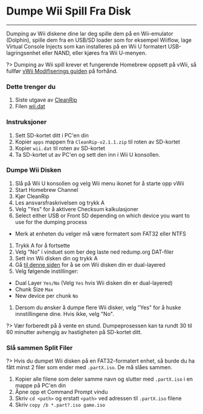 # Dumpe Wii Spill Fra Disk
---
Dumping av Wii diskene dine lar deg spille dem på en Wii-emulator (Dolphin), spille dem fra en USB/SD loader som for eksempel Wiiflow, lage Virtual Console Injects som kan installeres på en Wii U formatert USB-lagringsenhet eller NAND, eller kjøres fra Wii U-menyen.

?> Dumping av Wii spill krever et fungerende Homebrew oppsett på vWii, så fullfør [vWii Modifiserings guiden](vwii-modding) på forhånd.

### Dette trenger du

1. Siste utgave av [CleanRip](https://github.com/emukidid/cleanrip/releases/download/2.1.1/CleanRip-v2.1.1.zip)
1. Filen [wii.dat](https://github.com/emukidid/cleanrip/releases/download/2.1.1/wii.dat)

### Instruksjoner

1. Sett SD-kortet ditt i PC'en din
1. Kopier `apps` mappen fra `CleanRip-v2.1.1.zip` til roten av SD-kortet
1. Kopier `wii.dat` til roten av SD-kortet
1. Ta SD-kortet ut av PC'en og sett den inn i Wii U konsollen.

### Dumpe Wii Disken

1. Slå på Wii U konsollen og velg Wii menu ikonet for å starte opp vWii
1. Start Homebrew Channel
1. Kjør CleanRip
1. Les ansvarsfraskrivelsen og trykk A
1. Velg "Yes" for å aktivere Checksum kalkulasjoner
1. Select either USB or Front SD depending on which device you want to use for the dumping process
 - Merk at enheten du velger må være formatert som FAT32 eller NTFS
1. Trykk A for å fortsette
1. Velg "No" i vinduet som ber deg laste ned redump.org DAT-filer
1. Sett inn Wii disken din og trykk A
1. Gå [til denne siden](https://wiki.dolphin-emu.org/index.php?title=Category:Dual_Layer_Disc_games) for å se om Wii disken din er dual-layered
1. Velg følgende instillinger:
 - Dual Layer `Yes/No` (Velg `Yes` hvis Wii disken din er dual-layered)
 - Chunk Size `Max`
 - New device per chunk `No`
1. Dersom du ønsker å dumpe flere Wii disker, velg "Yes" for å huske innstillingene dine. Hvis ikke, velg "No".

?> Vær forberedt på å vente en stund. Dumpeprosessen kan ta rundt 30 til 60 minutter avhengig av hastigheten på SD-kortet ditt.

### Slå sammen Split Filer

?> Hvis du dumpet Wii disken på en FAT32-formatert enhet, så burde du ha fått minst 2 filer som ender med `.partX.iso`. De må slåes sammen.

1. Kopier alle filene som deler samme navn og slutter med `.partX.iso` i en mappe på PC'en din
1. Åpne opp et Command Prompt vindu
1. Skriv `cd <path>` og erstatt `<path>` ved adressen til `.partX.iso` filene
1. Skriv `copy /b *.part?.iso game.iso`
